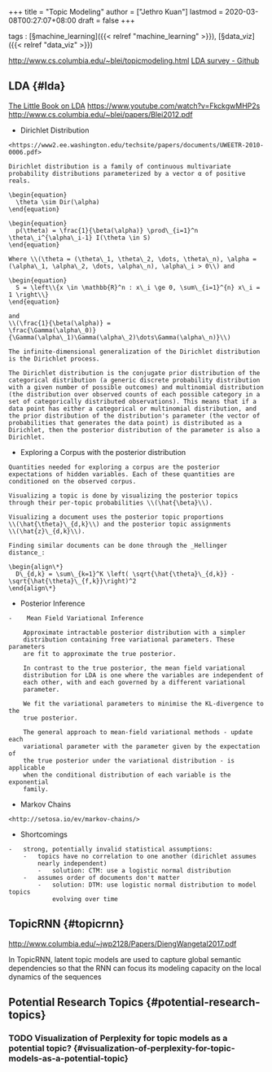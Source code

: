 +++
title = "Topic Modeling"
author = ["Jethro Kuan"]
lastmod = 2020-03-08T00:27:07+08:00
draft = false
+++

tags
: [§machine\_learning]({{< relref "machine_learning" >}}), [§data\_viz]({{< relref "data_viz" >}})

<http://www.cs.columbia.edu/~blei/topicmodeling.html>
[LDA survey - Github](https://github.com/jethrokuan/lda-survey)


## LDA {#lda}

[The Little Book on LDA](https://ldabook.com/)
<https://www.youtube.com/watch?v=FkckgwMHP2s>
<http://www.cs.columbia.edu/~blei/papers/Blei2012.pdf>

-    Dirichlet Distribution

    <https://www2.ee.washington.edu/techsite/papers/documents/UWEETR-2010-0006.pdf>

    Dirichlet distribution is a family of continuous multivariate
    probability distributions parameterized by a vector α of positive
    reals.

    \begin{equation}
      \theta \sim Dir(\alpha)
    \end{equation}

    \begin{equation}
      p(\theta) = \frac{1}{\beta(\alpha)} \prod\_{i=1}^n \theta\_i^{\alpha\_i-1} I(\theta \in S)
    \end{equation}

    Where \\(\theta = (\theta\_1, \theta\_2, \dots, \theta\_n), \alpha = (\alpha\_1, \alpha\_2, \dots, \alpha\_n), \alpha\_i > 0\\) and

    \begin{equation}
      S = \left\\{x \in \mathbb{R}^n : x\_i \ge 0, \sum\_{i=1}^{n} x\_i = 1 \right\\}
    \end{equation}

    and
    \\(\frac{1}{\beta(\alpha)} =
    \frac{\Gamma(\alpha\_0)}{\Gamma(\alpha\_1)\Gamma(\alpha\_2)\dots\Gamma(\alpha\_n)}\\)

    The infinite-dimensional generalization of the Dirichlet distribution
    is the Dirichlet process.

    The Dirichlet distribution is the conjugate prior distribution of the
    categorical distribution (a generic discrete probability distribution
    with a given number of possible outcomes) and multinomial distribution
    (the distribution over observed counts of each possible category in a
    set of categorically distributed observations). This means that if a
    data point has either a categorical or multinomial distribution, and
    the prior distribution of the distribution's parameter (the vector of
    probabilities that generates the data point) is distributed as a
    Dirichlet, then the posterior distribution of the parameter is also a
    Dirichlet.

-    Exploring a Corpus with the posterior distribution

    Quantities needed for exploring a corpus are the posterior
    expectations of hidden variables. Each of these quantities are
    conditioned on the observed corpus.

    Visualizing a topic is done by visualizing the posterior topics
    through their per-topic probabilities \\(\hat{\beta}\\).

    Visualizing a document uses the posterior topic proportions
    \\(\hat{\theta}\_{d,k}\\) and the posterior topic assignments
    \\(\hat{z}\_{d,k}\\).

    Finding similar documents can be done through the _Hellinger
    distance_:

    \begin{align\*}
      D\_{d,k} = \sum\_{k=1}^K \left( \sqrt{\hat{\theta}\_{d,k}} - \sqrt{\hat{\theta}\_{f,k}}\right)^2
    \end{align\*}

-    Posterior Inference

    -    Mean Field Variational Inference

        Approximate intractable posterior distribution with a simpler
        distribution containing free variational parameters. These parameters
        are fit to approximate the true posterior.

        In contrast to the true posterior, the mean field variational
        distribution for LDA is one where the variables are independent of
        each other, with and each governed by a different variational
        parameter.

        We fit the variational parameters to minimise the KL-divergence to the
        true posterior.

        The general approach to mean-field variational methods - update each
        variational parameter with the parameter given by the expectation of
        the true posterior under the variational distribution - is applicable
        when the conditional distribution of each variable is the exponential
        family.

-    Markov Chains

    <http://setosa.io/ev/markov-chains/>

-    Shortcomings

    -   strong, potentially invalid statistical assumptions:
        -   topics have no correlation to one another (dirichlet assumes
            nearly independent)
            -   solution: CTM: use a logistic normal distribution
        -   assumes order of documents don't matter
            -   solution: DTM: use logistic normal distribution to model topics
                evolving over time


## TopicRNN {#topicrnn}

<http://www.columbia.edu/~jwp2128/Papers/DiengWangetal2017.pdf>

In TopicRNN, latent topic models are used to capture global semantic
dependencies so that the RNN can focus its modeling capacity on the
local dynamics of the sequences


## Potential Research Topics {#potential-research-topics}


### <span class="org-todo todo TODO">TODO</span> Visualization of Perplexity for topic models as a potential topic? {#visualization-of-perplexity-for-topic-models-as-a-potential-topic}
